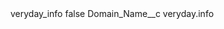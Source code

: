 <?xml version="1.0" encoding="UTF-8"?>
<CustomMetadata xmlns="http://soap.sforce.com/2006/04/metadata" xmlns:xsi="http://www.w3.org/2001/XMLSchema-instance" xmlns:xsd="http://www.w3.org/2001/XMLSchema">
    <label>veryday_info</label>
    <protected>false</protected>
    <values>
        <field>Domain_Name__c</field>
        <value xsi:type="xsd:string">veryday.info</value>
    </values>
</CustomMetadata>

